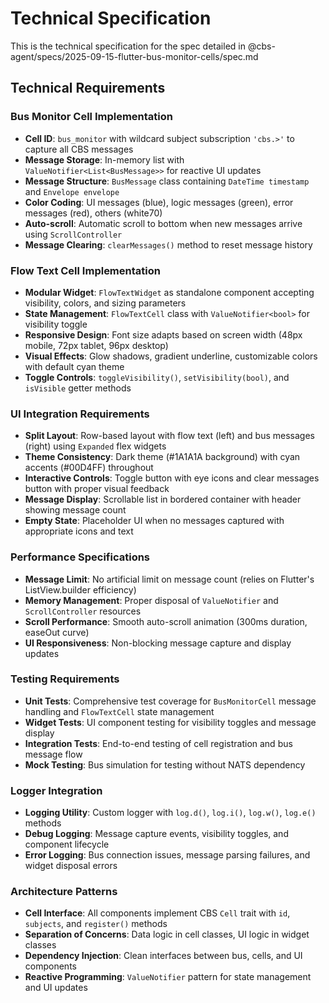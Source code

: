 # Technical Specification

This is the technical specification for the spec detailed in @cbs-agent/specs/2025-09-15-flutter-bus-monitor-cells/spec.md

## Technical Requirements

### Bus Monitor Cell Implementation
- **Cell ID**: `bus_monitor` with wildcard subject subscription `'cbs.>'` to capture all CBS messages
- **Message Storage**: In-memory list with `ValueNotifier<List<BusMessage>>` for reactive UI updates
- **Message Structure**: `BusMessage` class containing `DateTime timestamp` and `Envelope envelope`
- **Color Coding**: UI messages (blue), logic messages (green), error messages (red), others (white70)
- **Auto-scroll**: Automatic scroll to bottom when new messages arrive using `ScrollController`
- **Message Clearing**: `clearMessages()` method to reset message history

### Flow Text Cell Implementation  
- **Modular Widget**: `FlowTextWidget` as standalone component accepting visibility, colors, and sizing parameters
- **State Management**: `FlowTextCell` class with `ValueNotifier<bool>` for visibility toggle
- **Responsive Design**: Font size adapts based on screen width (48px mobile, 72px tablet, 96px desktop)
- **Visual Effects**: Glow shadows, gradient underline, customizable colors with default cyan theme
- **Toggle Controls**: `toggleVisibility()`, `setVisibility(bool)`, and `isVisible` getter methods

### UI Integration Requirements
- **Split Layout**: Row-based layout with flow text (left) and bus messages (right) using `Expanded` flex widgets
- **Theme Consistency**: Dark theme (#1A1A1A background) with cyan accents (#00D4FF) throughout
- **Interactive Controls**: Toggle button with eye icons and clear messages button with proper visual feedback
- **Message Display**: Scrollable list in bordered container with header showing message count
- **Empty State**: Placeholder UI when no messages captured with appropriate icons and text

### Performance Specifications
- **Message Limit**: No artificial limit on message count (relies on Flutter's ListView.builder efficiency)
- **Memory Management**: Proper disposal of `ValueNotifier` and `ScrollController` resources
- **Scroll Performance**: Smooth auto-scroll animation (300ms duration, easeOut curve)
- **UI Responsiveness**: Non-blocking message capture and display updates

### Testing Requirements
- **Unit Tests**: Comprehensive test coverage for `BusMonitorCell` message handling and `FlowTextCell` state management
- **Widget Tests**: UI component testing for visibility toggles and message display
- **Integration Tests**: End-to-end testing of cell registration and bus message flow
- **Mock Testing**: Bus simulation for testing without NATS dependency

### Logger Integration
- **Logging Utility**: Custom logger with `log.d()`, `log.i()`, `log.w()`, `log.e()` methods
- **Debug Logging**: Message capture events, visibility toggles, and component lifecycle
- **Error Logging**: Bus connection issues, message parsing failures, and widget disposal errors

### Architecture Patterns
- **Cell Interface**: All components implement CBS `Cell` trait with `id`, `subjects`, and `register()` methods
- **Separation of Concerns**: Data logic in cell classes, UI logic in widget classes
- **Dependency Injection**: Clean interfaces between bus, cells, and UI components
- **Reactive Programming**: `ValueNotifier` pattern for state management and UI updates

